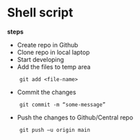 # Shell script

**steps**
* Create repo in Github
* Clone repo in local laptop
* Start developing
* Add the files to temp area
```
	git add <file-name>
```
* Commit the changes
```
	git commit -m “some-message”
```
* Push the changes to Github/Central repo
```
	git push –u origin main
```

    
